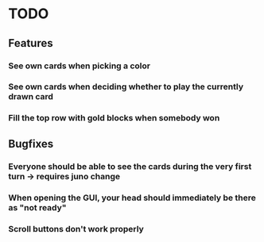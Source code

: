 # TODO

## Features

### See own cards when picking a color

### See own cards when deciding whether to play the currently drawn card

### Fill the top row with gold blocks when somebody won


## Bugfixes

### Everyone should be able to see the cards during the very first turn -> requires juno change

### When opening the GUI, your head should immediately be there as "not ready"

### Scroll buttons don't work properly